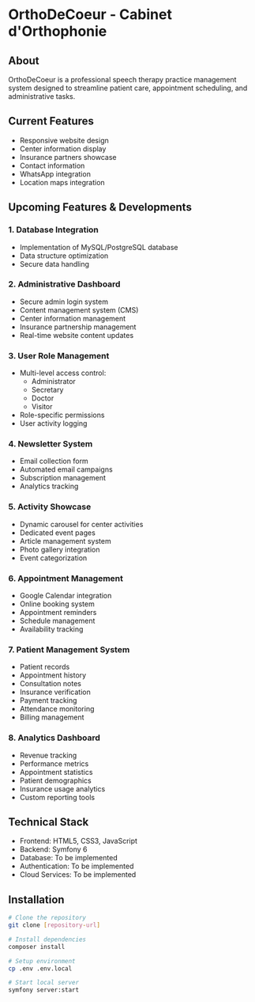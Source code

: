 # OrthoDeCoeur - Cabinet d'Orthophonie

## About
OrthoDeCoeur is a professional speech therapy practice management system designed to streamline patient care, appointment scheduling, and administrative tasks.

## Current Features
- Responsive website design
- Center information display
- Insurance partners showcase
- Contact information
- WhatsApp integration
- Location maps integration

## Upcoming Features & Developments

### 1. Database Integration
- Implementation of MySQL/PostgreSQL database
- Data structure optimization
- Secure data handling

### 2. Administrative Dashboard
- Secure admin login system
- Content management system (CMS)
- Center information management
- Insurance partnership management
- Real-time website content updates

### 3. User Role Management
- Multi-level access control:
  - Administrator
  - Secretary
  - Doctor
  - Visitor
- Role-specific permissions
- User activity logging

### 4. Newsletter System
- Email collection form
- Automated email campaigns
- Subscription management
- Analytics tracking

### 5. Activity Showcase
- Dynamic carousel for center activities
- Dedicated event pages
- Article management system
- Photo gallery integration
- Event categorization

### 6. Appointment Management
- Google Calendar integration
- Online booking system
- Appointment reminders
- Schedule management
- Availability tracking

### 7. Patient Management System
- Patient records
- Appointment history
- Consultation notes
- Insurance verification
- Payment tracking
- Attendance monitoring
- Billing management

### 8. Analytics Dashboard
- Revenue tracking
- Performance metrics
- Appointment statistics
- Patient demographics
- Insurance usage analytics
- Custom reporting tools

## Technical Stack
- Frontend: HTML5, CSS3, JavaScript
- Backend: Symfony 6
- Database: To be implemented
- Authentication: To be implemented
- Cloud Services: To be implemented

## Installation
```bash
# Clone the repository
git clone [repository-url]

# Install dependencies
composer install

# Setup environment
cp .env .env.local

# Start local server
symfony server:start